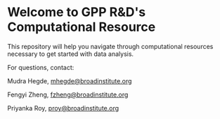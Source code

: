 # Welcome to GPP R&D's Computational Resource

This repository will help you navigate through computational resources necessary to get started with data analysis.

For questions, contact:

Mudra Hegde, mhegde@broadinstitute.org

Fengyi Zheng, fzheng@broadinstitute.org

Priyanka Roy, proy@broadinstitute.org
